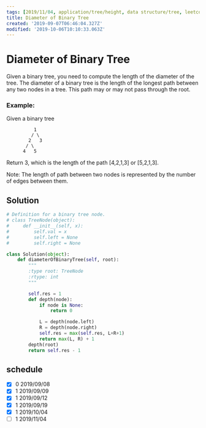 ```yaml
---
tags: [2019/11/04, application/tree/height, data structure/tree, leetcode/543]
title: Diameter of Binary Tree
created: '2019-09-07T06:46:04.327Z'
modified: '2019-10-06T10:10:33.063Z'
---
```


# Diameter of Binary Tree

Given a binary tree, you need to compute the length of the diameter of the tree. The diameter of a binary tree is the length of the longest path between any two nodes in a tree. This path may or may not pass through the root.

### Example:

Given a binary tree

```
          1
         / \
        2   3
       / \
      4   5
```

Return 3, which is the length of the path [4,2,1,3] or [5,2,1,3].

Note: The length of path between two nodes is represented by the number of edges between them.

## Solution

```python
# Definition for a binary tree node.
# class TreeNode(object):
#     def __init__(self, x):
#         self.val = x
#         self.left = None
#         self.right = None

class Solution(object):
    def diameterOfBinaryTree(self, root):
        """
        :type root: TreeNode
        :rtype: int
        """

        self.res = 1
        def depth(node):
            if node is None:
                return 0

            L = depth(node.left)
            R = depth(node.right)
            self.res = max(self.res, L+R+1)
            return max(L, R) + 1
        depth(root)
        return self.res - 1
```

## schedule

* [x] 0 2019/09/08
* [x] 1 2019/09/09
* [x] 1 2019/09/12
* [x] 1 2019/09/19
* [x] 1 2019/10/04
* [ ] 1 2019/11/04
